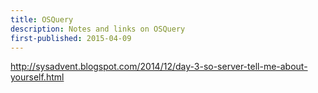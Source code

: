 ```yaml
---
title: OSQuery
description: Notes and links on OSQuery
first-published: 2015-04-09
---
```


http://sysadvent.blogspot.com/2014/12/day-3-so-server-tell-me-about-yourself.html
